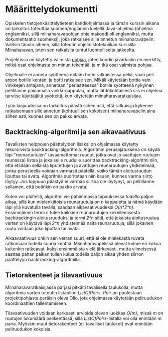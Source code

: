 # Määrittelydokumentti

Opiskelen tietojenkäsittelytieteen kandiohjelmassa ja tämän kurssin aikana on tarkoitus toteuttaa suomen/englannin kielellä Java-ohjelma (ohjelma englanniksi, sillä miinaharavapohjan ohjelmakoodi oli englanniksi, mutta dokumentaatio suomeksi), joka ratkaisee sille annetun miinaharavapelin. Valitsin tämän aiheen, sillä toteutin ohjelmistotekniikan kurssilla [Miinaharavan](https://github.com/hackinen/ot-harjoitustyo), joten sen ratkaisija tuntui luonnolliselta jatkeelta.

Projektissa on käytetty valmista [pohjaa](https://github.com/TiraLabra/minesweeper), joten koodin javadociin on merkitty, mitkä osat ohjelmasta on minun tekemää, ja mitkä osat valmista pohjaa.

Ohjelmalle ei anneta syötteenä mitään botin ratkaistessa peliä, vaan peli arpoo botille kentän, ja botti ratkaisee sen. Mikäli käytetään bottia vain vinkkejen antajana, annetaan "periaatteessa" botille syötteenä nykyinen pelitilanne painamalla vinkki-nappulaa, mutta lähtökohtaisesti siis ei ohjelma tarvitse käyttäjältä syötteitä, kun käytetään miinaharavaratkaisijaa.

Työn laajuudessa on tarkoitus päästä siihen asti, että ratkaisija kykenee ratkaisemaan sille annetun (kohtuullisen kokoisen) miinaharavapelin aina siihen asti, kunnes sen on pakko arvata.


## Backtracking-algoritmi ja sen aikavaativuus

Tavallisten helppojen päättelyiden lisäksi on ohjelmassa käytetty rekursiivista backtracking-algoritmia. Algoritmin perusajatuksena on käydä läpi "reunaruutujen" (avaamattomat ruudut, jotka ovat jo avattujen ruutujen reunassa) listaa ja jokaiselle ruudulle suorittaa backtracking-algoritmi niin, että etsitään sellaista liputettujen ja avattujen reunaruutujen yhdistelmää, jonka perusteella voidaan varmasti päätellä, voiko tämän aloitusruudun liputtaa tai avata. Algoritmia suoritetaan niin kauan, kunnes varma siirto löytyy. Jos loppuun päästyä ei varmaa siirtoa ole löytynyt, on pelitilanne sellainen, että botinkin on pakko arvata.

Kuten voi päätellä, algoritmi vie pahimmassa tapauksessa _todella_ paljon aikaa, sillä kun mielenkiitoisia reunaruutuja on _n_ kappaletta ja nämä käydään läpi yllä kuvatulla tavalla, saadaan aikavaativuudeksi _O(n*2^n)_. Ensimmäinen termi _n_ tulee kaikkien reunaruutujen kokeilemisesta backtrackingin aloitusruuduksi ja termi _2^n_ siitä, että jokaista aloitusruutua varten on käytävä läpi _2^n_ yhdistelmää näitä reunaruutuja, sillä jokainen ruutu voidaan joko liputtaa tai avata.

 Aikaavaativuus onkin sen verran suuri, että ei ole mielekästä ruveta ratkomaan todella suuria kenttiä. Miinaharavapelissä olevat kolme eri kokoa kuitenkin ratkeavat, kaksi ensimmäistä vielä järkevästi, mutta viimeisessä saattaa pahan paikan tullen kulua todella paljon aikaa yhden siirron päättelyyn backtracking-algoritmilla.


## Tietorakenteet ja tilavaativuus

Miinaharavaratkaisijassa pärjäsi pitkälti tavalisella taulukolla, mutta algoritmia varten toteutin listaolion _ListOfPairs_. _Pair_ on puolestaan projektipohjasta peräisin oleva Olio, jota ohjelmassa käytetään peliruudukon koordinaattien tallentamiseen.

Tilavaativuuden voidaan karkeasti arvioida olevan luokkaa _O(m)_, missä _m_ on ruutujen lukumäärä pelikentässä, sillä _ListOfPairs_-listalla voi olla enintään m paria. Myöskin muut tietorakenteet (eli tavalliset taulukot) ovat enintään peliruudukon kokoisia.
